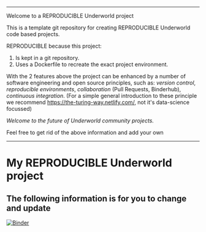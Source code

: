 ____
Welcome to a REPRODUCIBLE Underworld project

This is a template git repository for creating REPRODUCIBLE Underworld code based projects.

REPRODUCIBLE because this project:
1. Is kept in a git repository.
2. Uses a Dockerfile to recreate the exact project environment.

With the 2 features above the project can be enhanced by a number of software engineering and open source principles, such as:
_version control_, _reproducible environments_, _collaboration_ (Pull Requests, Binderhub), _continuous integration_. (For a simple general introduction to these principle we recommend https://the-turing-way.netlify.com/, not it's data-science focussed)  

*Welcome to the future of Underworld community projects.*

Feel free to get rid of the above information and add your own
____

# My REPRODUCIBLE Underworld project

## The following information is for you to change and update
[![Binder](https://mybinder.org/badge_logo.svg)](https://mybinder.org/v2/gh/julesg-org/repo1/master?filepath=./workspace%2FTutorial_9_passive_margins.ipynb)

